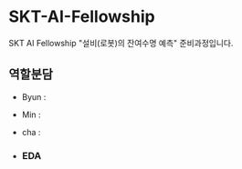 # SKT-AI-Fellowship
SKT AI Fellowship "설비(로봇)의 잔여수명 예측" 준비과정입니다.

## 역할분담
- Byun : 
- Min :
- cha : 

- ### EDA
